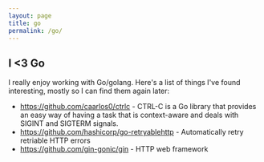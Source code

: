 ```yaml
---
layout: page
title: go
permalink: /go/
---
```


<h2>I <3 Go</h2>

I really enjoy working with Go/golang. Here's a list of things I've found interesting, mostly so I can find them again later:

* <https://github.com/caarlos0/ctrlc> - CTRL-C is a Go library that provides an easy way of having a task that is context-aware and deals with SIGINT and SIGTERM signals.
* <https://github.com/hashicorp/go-retryablehttp> - Automatically retry retriable HTTP errors
* <https://github.com/gin-gonic/gin> - HTTP web framework
